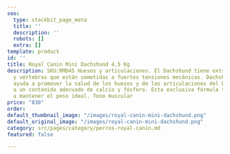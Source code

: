 ```yaml
---
seo:
  type: stackbit_page_meta
  title: ''
  description: ''
  robots: []
  extra: []
template: product
id: ''
title: Royal Canin Mini Dachshund 4.5 Kg
description: SKU:RMD45 Huesos y articulaciones. El Dachshund tiene extremidades cortas
  y vértebras que están sometidas a fuertes tensiones mecánicas. Dachshund Adulto
  ayuda a promover la salud de los huesos y de las articulaciones del Dachshund gracias
  a un contenido adecuado de calcio y fósforo. Esta exclusiva fórmula también ayuda
  a mantener el peso ideal. Tono muscular
price: "830"
order: 
default_thumbnail_image: "/images/royal-canin-mini-dachshund.png"
default_original_image: "/images/royal-canin-mini-dachshund.png"
category: src/pages/category/perros-royal-canin.md
featured: false

---
```

